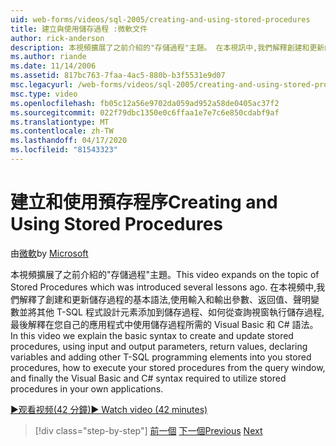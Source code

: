 ```yaml
---
uid: web-forms/videos/sql-2005/creating-and-using-stored-procedures
title: 建立與使用儲存過程 :微軟文件
author: rick-anderson
description: 本視頻擴展了之前介紹的"存儲過程"主題。 在本視訊中,我們解釋創建和更新的基本語法...
ms.author: riande
ms.date: 11/14/2006
ms.assetid: 817bc763-7faa-4ac5-880b-b3f5531e9d07
msc.legacyurl: /web-forms/videos/sql-2005/creating-and-using-stored-procedures
msc.type: video
ms.openlocfilehash: fb05c12a56e9702da059ad952a58de0405ac37f2
ms.sourcegitcommit: 022f79dbc1350e0c6ffaa1e7e7c6e850cdabf9af
ms.translationtype: MT
ms.contentlocale: zh-TW
ms.lasthandoff: 04/17/2020
ms.locfileid: "81543323"
---
```

# <a name="creating-and-using-stored-procedures"></a><span data-ttu-id="091ae-104">建立和使用預存程序</span><span class="sxs-lookup"><span data-stu-id="091ae-104">Creating and Using Stored Procedures</span></span>

<span data-ttu-id="091ae-105">由[微軟](https://github.com/microsoft)</span><span class="sxs-lookup"><span data-stu-id="091ae-105">by [Microsoft](https://github.com/microsoft)</span></span>

<span data-ttu-id="091ae-106">本視頻擴展了之前介紹的"存儲過程"主題。</span><span class="sxs-lookup"><span data-stu-id="091ae-106">This video expands on the topic of Stored Procedures which was introduced several lessons ago.</span></span> <span data-ttu-id="091ae-107">在本視頻中,我們解釋了創建和更新儲存過程的基本語法,使用輸入和輸出參數、返回值、聲明變數並將其他 T-SQL 程式設計元素添加到儲存過程、如何從查詢視窗執行儲存過程,最後解釋在您自己的應用程式中使用儲存過程所需的 Visual Basic 和 C# 語法。</span><span class="sxs-lookup"><span data-stu-id="091ae-107">In this video we explain the basic syntax to create and update stored procedures, using input and output parameters, return values, declaring variables and adding other T-SQL programming elements into you stored procedures, how to execute your stored procedures from the query window, and finally the Visual Basic and C# syntax required to utilize stored procedures in your own applications.</span></span>

[<span data-ttu-id="091ae-108">&#9654;观看视频(42 分鐘)</span><span class="sxs-lookup"><span data-stu-id="091ae-108">&#9654; Watch video (42 minutes)</span></span>](https://channel9.msdn.com/Blogs/ASP-NET-Site-Videos/creating-and-using-stored-procedures)

> [!div class="step-by-step"]
> <span data-ttu-id="091ae-109">[前一個](building-and-customizing-reports-in-business-intelligence-development-studio.md)
> [下一個](enabling-full-text-search-in-your-text-data.md)</span><span class="sxs-lookup"><span data-stu-id="091ae-109">[Previous](building-and-customizing-reports-in-business-intelligence-development-studio.md)
[Next](enabling-full-text-search-in-your-text-data.md)</span></span>
